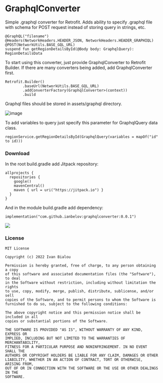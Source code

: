 # GraphqlConverter

Simple .graphql converter for Retrofit. Adds ability to specify .graphql file with schema for POST request instead of storing query in strings, etc.

    @GraphQL("filename")
    @Headers(NetworkHeaders.HEADER_JSON, NetworkHeaders.HEADER_GRAPHIQL)
    @POST(NetworkUtils.BASE_GQL_URL)
    suspend fun getRegionDetailsById(@Body body: GraphqlQuery): RegionDetailsData


To start using this converter, just provide GraphqlConverter to Retrofit Builder. If there are many converters being added, add GraphqlConverter first.

    Retrofit.Builder()
            .baseUrl(NetworkUtils.BASE_GQL_URL)
            .addConverterFactory(GraphqlConverter>(context))
            .build

Graphql files should be stored in assets/graphql directory. 

![image](https://user-images.githubusercontent.com/43182055/167597512-c9530347-642f-4304-9977-20de19a5d973.png)


To add variables to query just specify this parameter for GraphqlQuery data class. 

    regionService.getRegionDetailsById(GraphqlQuery(variables = mapOf("id" to id)))
    
### Download

In the root build.gradle add Jitpack repository:

    allprojects {
      repositories {
        google()
        mavenCentral()
        maven { url = uri("https://jitpack.io") }
      }
    }

And in the module build.gradle add dependency:

    implementation("com.github.ianbelov:graphqlconverter:0.0.1")

[![](https://jitpack.io/v/ianbelow/GraphqlConverter.svg)](https://jitpack.io/#ianbelow/GraphqlConverter)

### License
    MIT License

    Copyright (c) 2022 Ivan Bialou

    Permission is hereby granted, free of charge, to any person obtaining a copy
    of this software and associated documentation files (the "Software"), to deal
    in the Software without restriction, including without limitation the rights
    to use, copy, modify, merge, publish, distribute, sublicense, and/or sell
    copies of the Software, and to permit persons to whom the Software is
    furnished to do so, subject to the following conditions:

    The above copyright notice and this permission notice shall be included in all
    copies or substantial portions of the Software.

    THE SOFTWARE IS PROVIDED "AS IS", WITHOUT WARRANTY OF ANY KIND, EXPRESS OR
    IMPLIED, INCLUDING BUT NOT LIMITED TO THE WARRANTIES OF MERCHANTABILITY,
    FITNESS FOR A PARTICULAR PURPOSE AND NONINFRINGEMENT. IN NO EVENT SHALL THE
    AUTHORS OR COPYRIGHT HOLDERS BE LIABLE FOR ANY CLAIM, DAMAGES OR OTHER
    LIABILITY, WHETHER IN AN ACTION OF CONTRACT, TORT OR OTHERWISE, ARISING FROM,
    OUT OF OR IN CONNECTION WITH THE SOFTWARE OR THE USE OR OTHER DEALINGS IN THE
    SOFTWARE.
